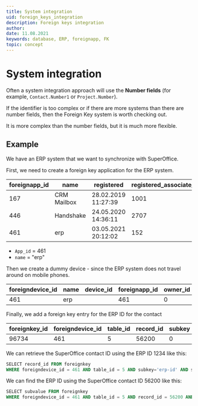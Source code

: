 ```yaml
---
title: System integration
uid: foreign_keys_integration
description: Foreign keys integration
author:
date: 11.08.2021
keywords: database, ERP, foreignapp, FK
topic: concept
---
```


# System integration

Often a system integration approach will use the **Number fields** (for example, `Contact.Number1` or `Project.Number`).

If the identifier is too complex or if there are more systems than there are number fields, then the Foreign Key system is worth checking out.

It is more complex than the number fields, but it is much more flexible.

## Example

We have an ERP system that we want to synchronize with SuperOffice.

First, we need to create a foreign key application for the ERP system.

|  foreignapp_id | name | registered | registered_associate_id |
|---|---|---|---|
| 167 | CRM Mailbox | 28.02.2019 11:27:39 | 1001 |
| 446 | Handshake | 24.05.2020 14:36:11 | 2707 |
| 461 | erp | 03.05.2021 20:12:02 | 152 |

* `App_id` = 461
* `name` = "erp"

Then we create a dummy device - since the ERP system does not travel around on mobile phones.

| foreigndevice_id | name | device_id | foreignapp_id | owner_id | lastsynced |
|---|---|---|---|---|---|
| 461 | erp | | 461 | 0 | |

Finally, we add a foreign key entry for the ERP ID for the contact

| foreignkey_id | foreigndevice_id | table_id | record_id | subkey | subvalue |
|---|---|---|---|---|---|
| 96734 | 461 | 5 | 56200 | 0 | erp-id | 1234 |

We can retrieve the SuperOffice contact ID using the ERP ID 1234 like this:

```SQL
SELECT record_id FROM foreignkey
WHERE foreigndevice_id = 461 AND table_id = 5 AND subkey='erp-id' AND subvalue='1234'
```

We can find the ERP ID using the SuperOffice contact ID 56200 like this:

```SQL
SELECT subvalue FROM foreignkey
WHERE foreigndevice_id = 461 AND table_id = 5 AND record_id = 56200 AND subkey = 'erp-id'
```
